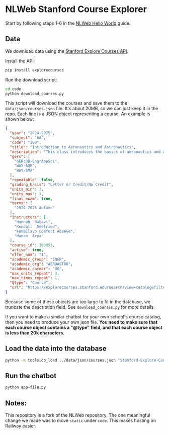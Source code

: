 # NLWeb Stanford Course Explorer

Start by following steps 1-6 in the [NLWeb Hello World](nlweb-hello-world.md) guide.


## Data 

We download data using the [Stanford Explore Courses API](https://github.com/jeremyephron/explore-courses-api).

Install the API:

```bash
pip install explorecourses
```

Run the download script:

```bash
cd code
python download_courses.py
```

This script will download the courses and save them to the `data/json/courses.json` file. It's about 20MB, so we can just keep it in the repo. Each line is a JSON object representing a course. An example is shown below:

```json
{
  "year": "2024-2025",
  "subject": "AA",
  "code": "100",
  "title": "Introduction to Aeronautics and Astronautics",
  "description": "This class introduces the basics of aeronautics and astronautics through applied physics, hands-on activities, and real world examples. The principles of fluid flow, flight, and propulsion for aircraft will be illustrated, including the creation of lift and drag, aerodynamic performance including takeoff, climb, range, and landing. The principles of orbits, maneuvers, space environment, and propulsion for spacecraft will be illustrated. Students will be exposed to the history and challenges of aeronautics and astronautics.",
  "gers": [
    "GER:DB-EngrAppSci",
    "WAY-AQR",
    "WAY-SMA"
  ],
  "repeatable": false,
  "grading_basis": "Letter or Credit/No Credit",
  "units_min": 3,
  "units_max": 3,
  "final_exam": true,
  "terms": [
    "2024-2025 Autumn"
  ],
  "instructors": [
    "Hannah  Nabavi",
    "Kendall  Seefried",
    "Funmilayo Comfort Adeeye",
    "Manan  Arya"
  ],
  "course_id": 103093,
  "active": true,
  "offer_num": "1",
  "academic_group": "ENGR",
  "academic_org": "AEROASTRO",
  "academic_career": "UG",
  "max_units_repeat": 3,
  "max_times_repeat": 1,
  "@type": "Course",
  "url": "https://explorecourses.stanford.edu/search?view=catalog&filter-coursestatus-Active=on&page=0&catalog=&academicYear=2024-2025&q=%22AA+100%22&collapse="
}
```

Because some of these objects are too large to fit in the database, we truncate the description field. See `download_courses.py` for more details.

If you want to make a similar chatbot for your own school's course catalog, then you need to produce your own json file. **You need to make sure that each course object contains a "@type" field, and that each course object is less than 20k characters.**

## Load the data into the database

```bash
python -m tools.db_load ../data/json/courses.json "Stanford-Explore-Courses"
```

## Run the chatbot

```bash
python app-file.py
```


## Notes:

This repository is a fork of the NLWeb repository. The one meaningful change we made was to move `static` under `code`. This makes hosting on Railway easier.